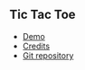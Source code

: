 ## Tic Tac Toe
- [Demo](https://nawillschool.github.io/q-and-a/)
- [Credits](https://codepen.io/Sulaimon-Olaniran/pen/zYKJLjK)
- [Git repository](https://github.com/NawillSchool/q-and-a)